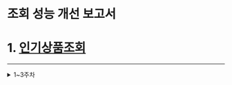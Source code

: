 #  조회 성능 개선 보고서



# 1. [인기상품조회](docs/performance/popular-product/popular-product.md)




---
<details>
<summary>1~3주차</summary>


# 0. 마일스톤


- ### [마일스톤 바로가기](https://github.com/sabsiru/hanghe-eCommerce/milestones)

---

# 1. 요구사항 분석

- ### [요구사항 분석 바로가기](docs/Requirements.md)

---

# 2. ERD 설계

<details>
<summary>보기</summary>
    <img src="docs/diagram/erd.png">
</details>

---

# 3. 클래스 다이어그램 설계

<details>
<summary>보기</summary>
    <img src="docs/diagram/class_diagram.png">
</details>

---

# 4. 시퀀스 다이어그램

### 잔액 조회

<details>
<summary>보기</summary>
    <img src="docs/diagram/sequence/get_point.png">
</details>

### 잔액 충전

<details>
<summary>보기</summary>
    <img src="docs/diagram/sequence/charge_point.png">
</details>

### 상품 조회

<details>
<summary>보기</summary>
    <img src="docs/diagram/sequence/list_product.png">
</details>

### 상품 상세보기

<details>
<summary>보기</summary>
    <img src="docs/diagram/sequence/get_product.png">
</details>

### 상위 상품 조회

<details>
<summary>보기</summary>
    <img src="docs/diagram/sequence/popular_products.png">
</details>

### 발급 가능한 쿠폰 조회

<details>
<summary>보기</summary>
    <img src="docs/diagram/sequence/list-available-coupon.png">
</details>

### 쿠폰 발급

<details>
<summary>보기</summary>
    <img src="docs/diagram/sequence/issue_coupon.png">
</details>

### 쿠폰 조회

<details>
<summary>보기</summary>
    <img src="docs/diagram/sequence/list_coupon.png">
</details>

### 쿠폰 사용

<details>
<summary>보기</summary>
    <img src="docs/diagram/sequence/use_coupon.png">
</details>

### 장바구니 추가

<details>
<summary>보기</summary>
    <img src="docs/diagram/sequence/add_cart.png">
</details>

### 주문

<details>
<summary>보기</summary>
    <img src="docs/diagram/sequence/order.png">
</details>

### 결제

<details>
<summary>보기</summary>
    <img src="docs/diagram/sequence/payment.png">
</details>

---

# 5. API 명세서

- ### [잔액 조회](docs/api/get-balance.md)
- ### [잔액 충전](docs/api/charge-point)
- ### [상품 조회](docs/api/list-products.md)
- ### [상품 상세보기](docs/api/get-product.md)
- ### [장바구니 추가](docs/api/add-cart.md)
- ### [상위 상품 조회](docs/api/popular-products.md)
- ### [쿠폰 발급](docs/api/issue-coupon.md)
- ### [쿠폰 사용](docs/api/use-coupon.md)
- ### [발급 가능 쿠폰 조회](docs/api/list-available-coupon.md)
- ### [사용자 쿠폰 조회](docs/api/list-coupon)
- ### [주문](docs/api/order.md)
- ### [결제](docs/api/payments.md)

---

# 6. Swagger UI

- ### [잔액 조회](docs/swagger/get-balance.md)
- ### [잔액 조회](docs/swagger/charge-balance.md)
- ### [상품 조회](docs/swagger/list-products.md)
- ### [상품 상세보기](docs/swagger/get-product.md)
- ### [상위 상품 조회](docs/swagger/popular-products.md)
- ### [발급 가능한 쿠폰 조회](docs/swagger/list-available-coupon.md)
- ### [쿠폰 발급](docs/swagger/issue-coupon.md)
- ### [사용자 쿠폰 조회](docs/swagger/list-coupon.md)
- ### [쿠폰 사용](docs/swagger/use-coupon.md)
- ### [주문](docs/swagger/order.md)
- ### [결제](docs/swagger/payments.md)

---

## 프로젝트

## Getting Started

### Prerequisites

#### Running Docker Containers

`local` profile 로 실행하기 위하여 인프라가 설정되어 있는 Docker 컨테이너를 실행해주셔야 합니다.

```bash
docker-compose up -d
# hanghe-eCommerce
```

</details>